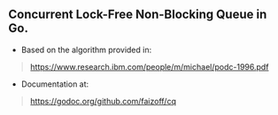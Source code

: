 ## Concurrent Lock-Free Non-Blocking Queue in Go.

* Based on the algorithm provided in:

> https://www.research.ibm.com/people/m/michael/podc-1996.pdf

* Documentation at:

> https://godoc.org/github.com/faizoff/cq

